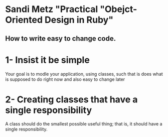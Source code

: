 # Sandi Metz "Practical "Obejct-Oriented Design in Ruby"
## How to write easy to change code.

# 1- Insist it be simple
Your goal is to modle your application, using classes, such that is does what is
supposed to do right now and also easy to change later

# 2- Creating classes that have a single responsibility
A class should do the smallest possible useful thing; that is, it should have a
single responsibility.